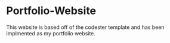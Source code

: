 Portfolio-Website
=================

This website is based off of the codester template and has been implmented as my portfolio website.
